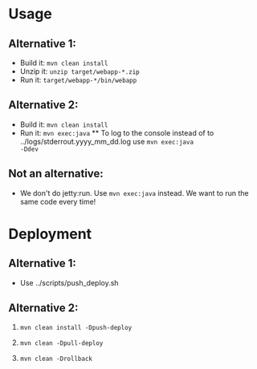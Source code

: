 Usage
=====

Alternative 1:
--------------
* Build it: <code>mvn clean install</code>
* Unzip it: <code>unzip target/webapp-*.zip</code>
* Run it: <code>target/webapp-*/bin/webapp</code>

Alternative 2:
--------------
* Build it: <code>mvn clean install</code>
* Run it: <code>mvn exec:java</code>
** To log to the console instead of to ../logs/stderrout.yyyy_mm_dd.log use <code>mvn exec:java -Ddev</code>

Not an alternative:
-------------------
* We don't do jetty:run. Use <code>mvn exec:java</code> instead. We want to run the same code every time!

Deployment
==========

Alternative 1:
--------------
* Use ../scripts/push_deploy.sh

Alternative 2:
--------------
1. <code>mvn clean install -Dpush-deploy</code>

2. <code>mvn clean -Dpull-deploy</code>

3. <code>mvn clean -Drollback</code>
